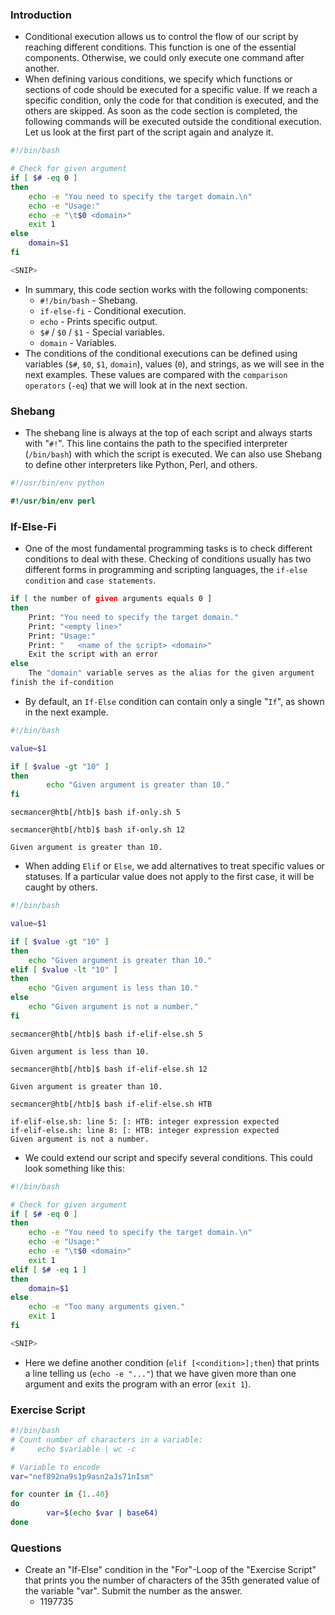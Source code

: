 ### Introduction
- Conditional execution allows us to control the flow of our script by reaching different conditions. This function is one of the essential components. Otherwise, we could only execute one command after another.
- When defining various conditions, we specify which functions or sections of code should be executed for a specific value. If we reach a specific condition, only the code for that condition is executed, and the others are skipped. As soon as the code section is completed, the following commands will be executed outside the conditional execution. Let us look at the first part of the script again and analyze it.
```bash
#!/bin/bash

# Check for given argument
if [ $# -eq 0 ]
then
	echo -e "You need to specify the target domain.\n"
	echo -e "Usage:"
	echo -e "\t$0 <domain>"
	exit 1
else
	domain=$1
fi

<SNIP>
```
- In summary, this code section works with the following components:
	- `#!/bin/bash` - Shebang.
	- `if-else-fi` - Conditional execution.
	- `echo` - Prints specific output.
	- `$#` / `$0` / `$1` - Special variables.
	- `domain` - Variables.
- The conditions of the conditional executions can be defined using variables (`$#`, `$0`, `$1`, `domain`), values (`0`), and strings, as we will see in the next examples. These values are compared with the `comparison operators` (`-eq`) that we will look at in the next section.


### Shebang
- The shebang line is always at the top of each script and always starts with "`#!`". This line contains the path to the specified interpreter (`/bin/bash`) with which the script is executed. We can also use Shebang to define other interpreters like Python, Perl, and others.
```python
#!/usr/bin/env python
```
```perl
#!/usr/bin/env perl
```


### If-Else-Fi
- One of the most fundamental programming tasks is to check different conditions to deal with these. Checking of conditions usually has two different forms in programming and scripting languages, the `if-else condition` and `case statements`.
```bash
if [ the number of given arguments equals 0 ]
then
	Print: "You need to specify the target domain."
	Print: "<empty line>"
	Print: "Usage:"
	Print: "   <name of the script> <domain>"
	Exit the script with an error
else
	The "domain" variable serves as the alias for the given argument 
finish the if-condition
```
- By default, an `If-Else` condition can contain only a single "`If`", as shown in the next example.
```bash
#!/bin/bash

value=$1

if [ $value -gt "10" ]
then
        echo "Given argument is greater than 10."
fi
```
```shell-session
secmancer@htb[/htb]$ bash if-only.sh 5
```
```shell-session
secmancer@htb[/htb]$ bash if-only.sh 12

Given argument is greater than 10.
```
- When adding `Elif` or `Else`, we add alternatives to treat specific values or statuses. If a particular value does not apply to the first case, it will be caught by others.
```bash
#!/bin/bash

value=$1

if [ $value -gt "10" ]
then
	echo "Given argument is greater than 10."
elif [ $value -lt "10" ]
then
	echo "Given argument is less than 10."
else
	echo "Given argument is not a number."
fi
```
```shell-session
secmancer@htb[/htb]$ bash if-elif-else.sh 5

Given argument is less than 10.
```
```shell-session
secmancer@htb[/htb]$ bash if-elif-else.sh 12

Given argument is greater than 10.
```
```shell-session
secmancer@htb[/htb]$ bash if-elif-else.sh HTB

if-elif-else.sh: line 5: [: HTB: integer expression expected
if-elif-else.sh: line 8: [: HTB: integer expression expected
Given argument is not a number.
```
- We could extend our script and specify several conditions. This could look something like this:
```bash
#!/bin/bash

# Check for given argument
if [ $# -eq 0 ]
then
	echo -e "You need to specify the target domain.\n"
	echo -e "Usage:"
	echo -e "\t$0 <domain>"
	exit 1
elif [ $# -eq 1 ]
then
	domain=$1
else
	echo -e "Too many arguments given."
	exit 1
fi

<SNIP>
```
- Here we define another condition (`elif [<condition>];then`) that prints a line telling us (`echo -e "..."`) that we have given more than one argument and exits the program with an error (`exit 1`).



### Exercise Script
```bash
#!/bin/bash
# Count number of characters in a variable:
#     echo $variable | wc -c

# Variable to encode
var="nef892na9s1p9asn2aJs71nIsm"

for counter in {1..40}
do
        var=$(echo $var | base64)
done
```


### Questions
- Create an "If-Else" condition in the "For"-Loop of the "Exercise Script" that prints you the number of characters of the 35th generated value of the variable "var". Submit the number as the answer.
	- 1197735